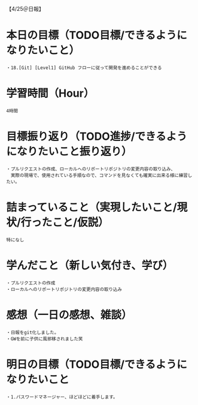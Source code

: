 【4/25＠日報】
# 本日の目標（TODO目標/できるようになりたいこと）
    ・18.[Git] [Level1] GitHub フローに従って開発を進めることができる
# 学習時間（Hour）
    4時間
# 目標振り返り（TODO進捗/できるようになりたいこと振り返り）
    ・プルリクエストの作成、ローカルへのリポートリポジトリの変更内容の取り込み、
    　実際の現場で、使用されている手順なので、コマンドを見なくても確実に出来る様に練習したい。
# 詰まっていること（実現したいこと/現状/行ったこと/仮説）
    特になし
# 学んだこと（新しい気付き、学び）
    ・プルリクエストの作成
    ・ローカルへのリポートリポジトリの変更内容の取り込み
# 感想（一日の感想、雑談）
    ・日報をgit化しました。
    ・GWを前に子供に風邪移されました笑
# 明日の目標（TODO目標/できるようになりたいこと
    ・1.パスワードマネージャー、ほどほどに着手します。
